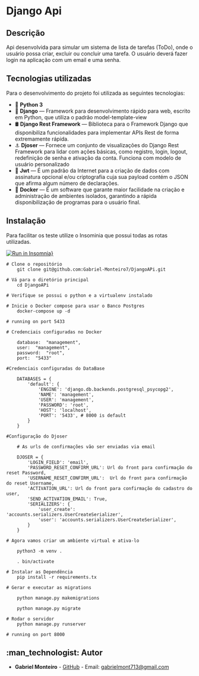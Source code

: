
# [](<[https://github.com/Gabriel-Monteiro7/DjangoAPi](https://github.com/Gabriel-Monteiro7/DjangoAPi)>)  Django Api
## [](<[https://github.com/Gabriel-Monteiro7/DjangoAPi](https://github.com/Gabriel-Monteiro7/DjangoAPi)#Descrição>)Descrição

Api desenvolvida para simular um sistema de lista de tarefas (ToDo), onde o usuário possa criar, excluir ou concluir uma tarefa. O usuário deverá fazer login na aplicação com um email e uma senha. 

## [](<[https://github.com/Gabriel-Monteiro7/DjangoAPi](https://github.com/Gabriel-Monteiro7/DjangoAPi)tecnologias>)Tecnologias utilizadas

Para o desenvolvimento do projeto foi utilizada as seguintes tecnologias:

- :snake: **Python 3** 
- :snake:  **Django** — Framework para desenvolvimento rápido para web, escrito em Python, que utiliza o padrão model-template-view
- :oil_drum: **Django Rest Framework** — Biblioteca para o Framework Django que disponibiliza funcionalidades para implementar APIs Rest de forma extremamente rápida.
- :anchor: **Djoser**  — Fornece um conjunto de visualizações do Django Rest Framework para lidar com ações básicas, como registro, login, logout, redefinição de senha e ativação da conta. Funciona com modelo de usuário personalizado
- :closed_lock_with_key: **Jwt**  — É um padrão da Internet para a criação de dados com assinatura opcional e/ou criptografia cuja sua payload contém o JSON que afirma algum número de declarações.
- :whale2: **Docker** — É um software que garante maior facilidade na criação e administração de ambientes isolados, garantindo a rápida disponibilização de programas para o usuário final.

## Instalação

Para facilitar os teste utilize o Insominia que possui todas as rotas utilizadas.

[![Run in Insomnia}](https://insomnia.rest/images/run.svg)](https://insomnia.rest/run/?label=Django%20Api&uri=https%3A%2F%2Fgithub.com%2FGabriel-Monteiro7%2FDjangoAPi%2Fblob%2Fmaster%2FInsomnia.json)
```
# Clone o repositório
	git clone git@github.com:Gabriel-Monteiro7/DjangoAPi.git

# Vá para o diretório principal
	cd DjangoAPi
```

```
# Verifique se possui o python e a virtualenv instalado

# Inicie o Docker compose para usar o Banco Postgres
	docker-compose up -d

# running on port 5433

# Credenciais configuradas no Docker

	database:  "management",
	user:  "management",
	password:  "root",
	port:  "5433"

#Credenciais configuradas do DataBase

	DATABASES = {
		'default': {
			'ENGINE': 'django.db.backends.postgresql_psycopg2',
			'NAME': 'management',
			'USER': 'management',
			'PASSWORD': 'root',
			'HOST': 'localhost',
			'PORT': '5433', # 8000 is default
		}
	}

#Configuração do Djoser 

	# As urls de confirmações vão ser enviadas via email
	
	DJOSER = {
		'LOGIN_FIELD': 'email',
		'PASSWORD_RESET_CONFIRM_URL': Url do front para confirmação do reset Password,
		'USERNAME_RESET_CONFIRM_URL':  Url do front para confirmação do reset Username,
		'ACTIVATION_URL': Url do front para confirmação do cadastro do user,
		'SEND_ACTIVATION_EMAIL': True,
		'SERIALIZERS': {
			'user_create': 'accounts.serializers.UserCreateSerializer',
			'user': 'accounts.serializers.UserCreateSerializer',
		}
	}
	
# Agora vamos criar um ambiente virtual e ativa-lo

	python3 -m venv .

	. bin/activate

# Instalar as Dependência
	pip install -r requirements.tx

# Gerar e executar as migrations

	python manage.py makemigrations
	
	python manage.py migrate 

# Rodar o servidor 
	python manage.py runserver

# running on port 8000
```

## [](<[https://github.com/Gabriel-Monteiro7/DjangoAPi](https://github.com/Gabriel-Monteiro7/DjangoAPi)#autor>):man_technologist: Autor

- **Gabriel Monteiro** - [GitHub](https://github.com/Gabriel-Monteiro7) - Email: [gabrielmont713@gmail.com](mailto:gabrielmont713@gmail.com)
